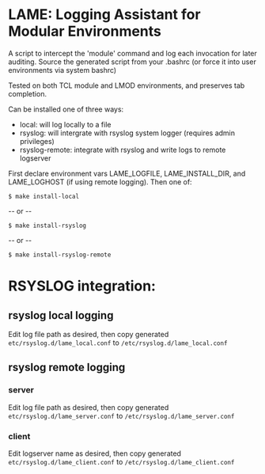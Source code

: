 # LAME: Logging Assistant for Modular Environments

A script to intercept the 'module' command and log each invocation for later auditing.  Source the generated script from your .bashrc (or force it into user environments via system bashrc)

Tested on both TCL module and LMOD environments, and preserves tab completion.

Can be installed one of three ways:

- local: will log locally to a file
- rsyslog: will intergrate with rsyslog system logger (requires admin privileges)
- rsyslog-remote: integrate with rsyslog and write logs to remote logserver

First declare environment vars LAME_LOGFILE, LAME_INSTALL_DIR, and LAME_LOGHOST (if using remote logging). Then one of:

`$ make install-local`

-- or --

`$ make install-rsyslog`

-- or --

`$ make install-rsyslog-remote`

# RSYSLOG integration:

## rsyslog local logging

Edit log file path as desired, then copy generated `etc/rsyslog.d/lame_local.conf` to `/etc/rsyslog.d/lame_local.conf`

## rsyslog remote logging

### server

Edit log file path as desired, then copy generated `etc/rsyslog.d/lame_server.conf` to `/etc/rsyslog.d/lame_server.conf`

### client

Edit logserver name as desired, then copy generated `etc/rsyslog.d/lame_client.conf` to `/etc/rsyslog.d/lame_client.conf`
